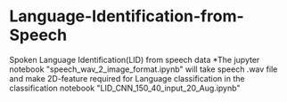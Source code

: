 # Language-Identification-from-Speech
Spoken Language Identification(LID) from speech data
*The jupyter notebook "speech_wav_2_image_format.ipynb" will take speech .wav file and make 2D-feature required for Language classification in the classification notebook "LID_CNN_150_40_input_20_Aug.ipynb"
